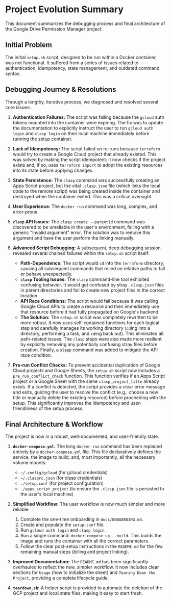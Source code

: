 # Project Evolution Summary

This document summarizes the debugging process and final architecture of the Google Drive Permission Manager project.

## Initial Problem

The initial `setup.sh` script, designed to be run within a Docker container, was not functional. It suffered from a series of issues related to authentication, idempotency, state management, and outdated command syntax.

## Debugging Journey & Resolutions

Through a lengthy, iterative process, we diagnosed and resolved several core issues:

1.  **Authentication Failures:** The script was failing because the `gcloud` auth tokens mounted into the container were expiring. The fix was to update the documentation to explicitly instruct the user to run `gcloud auth login` and `clasp login` on their local machine immediately before running the setup container.

2.  **Lack of Idempotency:** The script failed on re-runs because `terraform` would try to create a Google Cloud project that already existed. This was solved by making the script idempotent: it now checks if the project exists and, if so, uses `terraform import` to adopt the existing resources into its state before applying changes.

3.  **State Persistence:** The `clasp` command was successfully creating an Apps Script project, but the vital `.clasp.json` file (which links the local code to the remote script) was being created inside the container and destroyed when the container exited. This was a critical oversight.

4.  **User Experience:** The `docker run` command was long, complex, and error-prone.

5.  **`clasp` API Issues:** The `clasp create --parentId` command was discovered to be unreliable in the user's environment, failing with a generic "Invalid argument" error. The solution was to remove this argument and have the user perform the linking manually.

6.  **Advanced Script Debugging:** A subsequent, deep debugging session revealed several chained failures within the `setup.sh` script itself:
    *   **Path-Dependence:** The script would `cd` into the `terraform` directory, causing all subsequent commands that relied on relative paths to fail or behave unexpectedly.
    *   **`clasp` Tooling Issues:** The `clasp` command-line tool exhibited confusing behavior. It would get confused by stray `.clasp.json` files in parent directories and fail to create new project files in the correct location.
    *   **API Race Conditions:** The script would fail because it was calling Google Cloud APIs to create a resource and then immediately use that resource before it had fully propagated on Google's backend.
    *   **The Solution:** The `setup.sh` script was completely rewritten to be more robust. It now uses self-contained functions for each logical step and carefully manages its working directory (`cd`ing into a directory, performing a task, and `cd`ing back out). This eliminated all path-related issues. The `clasp` steps were also made more resilient by explicitly removing any potentially confusing stray files before creation. Finally, a `sleep` command was added to mitigate the API race condition.

7.  **Pre-run Conflict Checks:** To prevent accidental duplication of Google Cloud projects and Google Sheets, the `setup.sh` script now includes a `pre_run_conflict_check` function. This function verifies if an Apps Script project or a Google Sheet with the same `clasp_project_title` already exists. If a conflict is detected, the script provides a clear error message and exits, guiding the user to resolve the conflict (e.g., choose a new title or manually delete the existing resource) before proceeding with the setup. This significantly improves the idempotency and user-friendliness of the setup process.

## Final Architecture & Workflow

The project is now in a robust, well-documented, and user-friendly state.

1.  **`docker-compose.yml`:** The long `docker run` command has been replaced entirely by a `docker-compose.yml` file. This file declaratively defines the service, the image to build, and, most importantly, all the necessary volume mounts:
    *   `~/.config/gcloud` (for gcloud credentials)
    *   `~/.clasprc.json` (for clasp credentials)
    *   `./setup.conf` (for project configuration)
    *   `./apps_script_project` (to ensure the `.clasp.json` file is persisted to the user's local machine)

2.  **Simplified Workflow:** The user workflow is now much simpler and more reliable:
    1.  Complete the one-time onboarding in `docs/ONBOARDING.md`.
    2.  Create and populate the `setup.conf` file.
    3.  Run `gcloud auth login` and `clasp login`.
    4.  Run a single command: `docker-compose up --build`. This builds the image and runs the container with all the correct parameters.
    5.  Follow the clear post-setup instructions in the `README.md` for the few remaining manual steps (billing and project linking).

3.  **Improved Documentation:** The `README.md` has been significantly overhauled to reflect the new, simpler workflow. It now includes clear sections for `Usage` (how to initialize the sheet) and `Tearing Down the Project`, providing a complete lifecycle guide.

4.  **`teardown.sh`:** A helper script is provided to automate the deletion of the GCP project and local state files, making it easy to start fresh.
